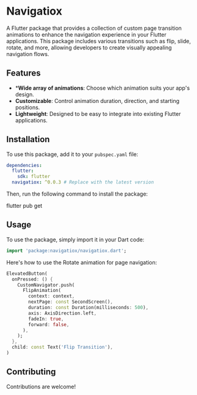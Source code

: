 # Navigatiox

A Flutter package that provides a collection of custom page transition animations to enhance the navigation experience in your Flutter applications. This package includes various transitions such as flip, slide, rotate, and more, allowing developers to create visually appealing navigation flows.

## Features

- ***Wide array of animations**: Choose which animation suits your app's design.
- **Customizable**: Control animation duration, direction, and starting positions.
- **Lightweight**: Designed to be easy to integrate into existing Flutter applications.

## Installation

To use this package, add it to your `pubspec.yaml` file:

```yaml
dependencies:
  flutter:
    sdk: flutter
  navigatiox: ^0.0.3 # Replace with the latest version
```

Then, run the following command to install the package:

flutter pub get

## Usage

To use the package, simply import it in your Dart code:

```dart
import 'package:navigatiox/navigatiox.dart';
```

Here's how to use the Rotate animation for page navigation:

```dart
ElevatedButton(
  onPressed: () {
    CustomNavigator.push(
      FlipAnimation(
        context: context,
        nextPage: const SecondScreen(),
        duration: const Duration(milliseconds: 500),
        axis: AxisDirection.left,
        fadeIn: true,
        forward: false,
      ),
    );
  },
  child: const Text('Flip Transition'),
)
```

## Contributing

Contributions are welcome!